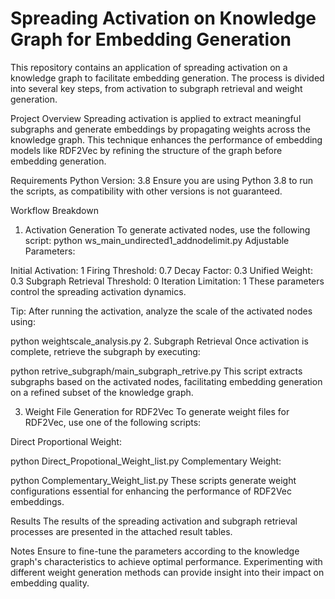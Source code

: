 # Spreading Activation on Knowledge Graph for Embedding Generation
This repository contains an application of spreading activation on a knowledge graph to facilitate embedding generation. The process is divided into several key steps, from activation to subgraph retrieval and weight generation.

Project Overview
Spreading activation is applied to extract meaningful subgraphs and generate embeddings by propagating weights across the knowledge graph. This technique enhances the performance of embedding models like RDF2Vec by refining the structure of the graph before embedding generation.

Requirements
Python Version: 3.8
Ensure you are using Python 3.8 to run the scripts, as compatibility with other versions is not guaranteed.

Workflow Breakdown
1. Activation Generation
To generate activated nodes, use the following script:
python ws_main_undirected1_addnodelimit.py
Adjustable Parameters:

Initial Activation: 1
Firing Threshold: 0.7
Decay Factor: 0.3
Unified Weight: 0.3
Subgraph Retrieval Threshold: 0
Iteration Limitation: 1
These parameters control the spreading activation dynamics.

Tip:
After running the activation, analyze the scale of the activated nodes using:


python weightscale_analysis.py
2. Subgraph Retrieval
Once activation is complete, retrieve the subgraph by executing:


python retrive_subgraph/main_subgraph_retrive.py
This script extracts subgraphs based on the activated nodes, facilitating embedding generation on a refined subset of the knowledge graph.

3. Weight File Generation for RDF2Vec
To generate weight files for RDF2Vec, use one of the following scripts:

Direct Proportional Weight:

python Direct_Propotional_Weight_list.py
Complementary Weight:

python Complementary_Weight_list.py
These scripts generate weight configurations essential for enhancing the performance of RDF2Vec embeddings.

Results
The results of the spreading activation and subgraph retrieval processes are presented in the attached result tables.

Notes
Ensure to fine-tune the parameters according to the knowledge graph's characteristics to achieve optimal performance.
Experimenting with different weight generation methods can provide insight into their impact on embedding quality.
